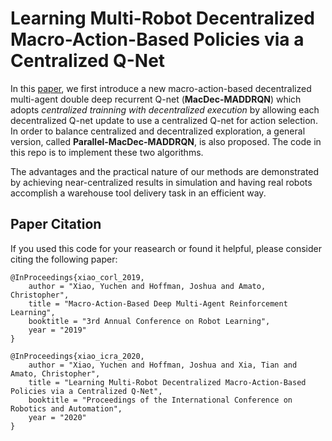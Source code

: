 # Learning Multi-Robot Decentralized Macro-Action-Based Policies via a Centralized Q-Net

In this [paper](https://arxiv.org/pdf/1909.08776.pdf), we first introduce a new macro-action-based decentralized multi-agent double deep recurrent Q-net (**MacDec-MADDRQN**) which adopts *centralized trainning with decentralized execution* by allowing each decentralized Q-net update to use a centralized Q-net for action selection. In order to balance centralized and decentralized exploration, a general version, called **Parallel-MacDec-MADDRQN**, is also proposed. The code in this repo is to implement these two algorithms. 

The advantages and the practical nature of our methods are demonstrated by achieving near-centralized results in simulation and having real robots accomplish a warehouse tool delivery task in an efficient way.

## Paper Citation
If you used this code for your reasearch or found it helpful, please consider citing the following paper:
```
@InProceedings{xiao_corl_2019,
    author = "Xiao, Yuchen and Hoffman, Joshua and Amato, Christopher",
    title = "Macro-Action-Based Deep Multi-Agent Reinforcement Learning",
    booktitle = "3rd Annual Conference on Robot Learning",
    year = "2019"
}

@InProceedings{xiao_icra_2020,
    author = "Xiao, Yuchen and Hoffman, Joshua and Xia, Tian and Amato, Christopher",
    title = "Learning Multi-Robot Decentralized Macro-Action-Based Policies via a Centralized Q-Net",
    booktitle = "Proceedings of the International Conference on Robotics and Automation",
    year = "2020"
}
```
